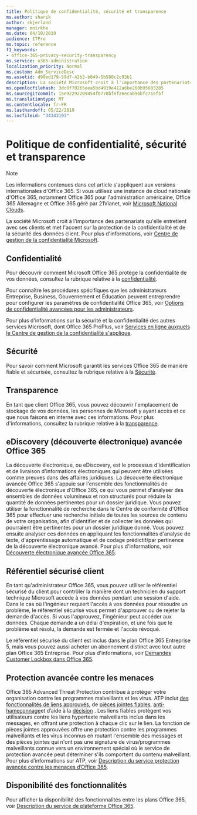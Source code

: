 ```yaml
---
title: Politique de confidentialité, sécurité et transparence
ms.author: sharik
author: skjerland
manager: mnirkhe
ms.date: 04/10/2019
audience: ITPro
ms.topic: reference
f1_keywords:
- office-365-privacy-security-transparency
ms.service: o365-administration
localization_priority: Normal
ms.custom: Adm_ServiceDesc
ms.assetid: d90ed179-59d7-42b3-b849-5b580c2c93b1
description: La société Microsoft croit à l'importance des partenariats qu'elle entretient avec ses clients et met l'accent sur la protection de la confidentialité et de la sécurité des données client. Pour plus d'informations, voir Centre de gestion de la confidentialité Microsoft.
ms.openlocfilehash: 3dc0f70265eea5bd4919e412a6be260b95683285
ms.sourcegitcommit: 15e92292209454f6778bfef26ecab96bfc71ef5f
ms.translationtype: MT
ms.contentlocale: fr-FR
ms.lasthandoff: 05/22/2019
ms.locfileid: "34343193"
---
```

# <a name="privacy-security-and-transparency"></a>Politique de confidentialité, sécurité et transparence

> [!NOTE]
> Les informations contenues dans cet article s'appliquent aux versions internationales d'Office 365. Si vous utilisez une instance de cloud nationale d'Office 365, notamment Office 365 pour l'administration américaine, Office 365 Allemagne et Office 365 géré par 21Vianet, voir [Microsoft National Clouds](https://go.microsoft.com/fwlink/?linkid=841582). 
  
La société Microsoft croit à l'importance des partenariats qu'elle entretient avec ses clients et met l'accent sur la protection de la confidentialité et de la sécurité des données client. Pour plus d'informations, voir [Centre de gestion de la confidentialité Microsoft](http://go.microsoft.com/fwlink/?LinkID=717951&amp;clcid=0x409).
  
## <a name="privacy"></a>Confidentialité

Pour découvrir comment Microsoft Office 365 protège la confidentialité de vos données, consultez la rubrique relative à la [confidentialité](http://go.microsoft.com/fwlink/?LinkID=717953&amp;clcid=0x409). 
  
Pour connaître les procédures spécifiques que les administrateurs Entreprise, Business, Gouvernement et Éducation peuvent entreprendre pour configurer les paramètres de confidentialité Office 365, voir [Options de confidentialité avancées pour les administrateurs](https://go.microsoft.com/fwlink/p/?LinkID=285202).
  
Pour plus d'informations sur la sécurité et la confidentialité des autres services Microsoft, dont Office 365 ProPlus, voir [Services en ligne auxquels le Centre de gestion de la confidentialité s'applique](https://www.microsoft.com/trustcenter/default.aspx).
  
## <a name="security"></a>Sécurité

Pour savoir comment Microsoft garantit les services Office 365 de manière fiable et sécurisée, consultez la rubrique relative à la [Sécurité](http://go.microsoft.com/fwlink/?LinkID=717954&amp;clcid=0x409).
  
## <a name="transparency"></a>Transparence

En tant que client Office 365, vous pouvez découvrir l'emplacement de stockage de vos données, les personnes de Microsoft y ayant accès et ce que nous faisons en interne avec ces informations. Pour plus d'informations, consultez la rubrique relative à la [transparence](http://go.microsoft.com/fwlink/?LinkID=717955&amp;clcid=0x409).
  
## <a name="office-365-advanced-ediscovery"></a>eDiscovery (découverte électronique) avancée Office 365

La découverte électronique, ou eDiscovery, est le processus d'identification et de livraison d'informations électroniques qui peuvent être utilisées comme preuves dans des affaires juridiques. La découverte électronique avancée Office 365 s'appuie sur l'ensemble des fonctionnalités de découverte électronique d'Office 365, ce qui vous permet d'analyser des ensembles de données volumineux et non structurés pour réduire la quantité de données pertinentes pour un dossier juridique. Vous pouvez utiliser la fonctionnalité de recherche dans le Centre de conformité d'Office 365 pour effectuer une recherche initiale de toutes les sources de contenu de votre organisation, afin d'identifier et de collecter les données qui pourraient être pertinentes pour un dossier juridique donné. Vous pouvez ensuite analyser ces données en appliquant les fonctionnalités d'analyse de texte, d'apprentissage automatique et de codage prédictif/par pertinence de la découverte électronique avancé. Pour plus d'informations, voir [Découverte électronique avancée Office 365](http://go.microsoft.com/fwlink/?LinkID=717971&amp;clcid=0x409).
  
## <a name="customer-lockbox"></a>Référentiel sécurisé client

En tant qu'administrateur Office 365, vous pouvez utiliser le référentiel sécurisé du client pour contrôler la manière dont un technicien du support technique Microsoft accède à vos données pendant une session d'aide. Dans le cas où l'ingénieur requiert l'accès à vos données pour résoudre un problème, le référentiel sécurisé vous permet d'approuver ou de rejeter la demande d'accès. Si vous l'approuvez, l'ingénieur peut accéder aux données. Chaque demande a un délai d'expiration, et une fois que le problème est résolu, la demande est fermée et l'accès révoqué.
  
Le référentiel sécurisé du client est inclus dans le plan Office 365 Entreprise 5, mais vous pouvez aussi acheter un abonnement distinct avec tout autre plan Office 365 Entreprise. Pour plus d'informations, voir [Demandes Customer Lockbox dans Office 365](http://go.microsoft.com/fwlink/?LinkID=717969&amp;clcid=0x409).
  
## <a name="advanced-threat-protection"></a>Protection avancée contre les menaces

Office 365 Advanced Threat Protection contribue à protéger votre organisation contre les programmes malveillants et les virus. ATP inclut [des fonctionnalités de liens approuvés](https://docs.microsoft.com/office365/securitycompliance/atp-safe-links), de [pièces jointes fiables](https://docs.microsoft.com/office365/securitycompliance/atp-safe-attachments), [anti-hameçonnage](https://docs.microsoft.com/office365/securitycompliance/atp-anti-phishing)et d’aide à la [décision](https://docs.microsoft.com/office365/securitycompliance/learn-about-spoof-intelligence) . Les liens fiables protègent vos utilisateurs contre les liens hypertexte malveillants inclus dans les messages, en offrant une protection à chaque clic sur le lien. La fonction de pièces jointes approuvées offre une protection contre les programmes malveillants et les virus inconnus en routant l'ensemble des messages et des pièces jointes qui n'ont pas une signature de virus/programmes malveillants connue vers un environnement spécial où le service de protection avancée peut déterminer s'ils comportent du contenu malveillant. Pour plus d’informations sur ATP, voir [Description du service protection avancée contre les menaces d’Office 365](../office-365-advanced-threat-protection-service-description.md).
  
## <a name="feature-availability"></a>Disponibilité des fonctionnalités

Pour afficher la disponibilité des fonctionnalités entre les plans Office 365, voir [Description du service de plateforme Office 365](https://technet.microsoft.com/library/office-365-platform-service-description.aspx).
  

